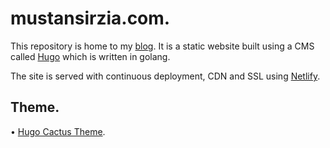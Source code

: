 # mustansirzia.com.

This repository is home to my [blog](mustansirzia.com).
It is a static website built using a CMS called [Hugo](https://gohugo.io) which is written in golang.

The site is served with continuous deployment, CDN and SSL using [Netlify](https://www.netlify.com/).

## Theme.
• [Hugo Cactus Theme](https://github.com/digitalcraftsman/hugo-cactus-theme).
